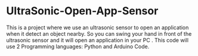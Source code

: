 # UltraSonic-Open-App-Sensor
This is a project where we use an ultrasonic sensor to open an application when it detect an object nearby. So you can swing your hand in front of the ultrasonic sensor and it will open an application in your PC . This code will use 2 Programming languages: Python and Arduino Code.
